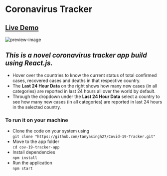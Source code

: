 # Coronavirus Tracker

## <a href="https://cov-19tracker.web.app/" alt="covid-tracker">Live Demo</a>

<img src="https://cov-19tracker.web.app/static/media/preview-img.c460ed08.png" alt="preview-image"/><br/>
## <em>This is a novel coronavirus tracker app build using React.js.</em>
<ul>
 <li>Hover over the countries to know the current status of total confirmed cases, recovered cases and deaths in that respective country.</li>
 <li>The <strong>Last 24 Hour Data</strong> on the right shows how many new cases (in all categories) are reported in last 24 hours all over the world by default.</li>
 <li>Through the dropdown under the <strong>Last 24 Hour Data</strong> select a country to see how many new cases (in all categories) are reported in last 24 hours in the selected country.</li>
</ul>

### To run it on your machine

* Clone the code on your system using </br>
  `git clone "https://github.com/tanyasingh27/Covid-19-Tracker.git"`
* Move to the app folder </br>
  `cd cov-19-tracker-app`
* Install dependencies </br>
  `npm install`
* Run the application </br>
  `npm start`

